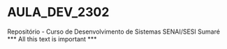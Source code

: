 # AULA_DEV_2302

Repositório - Curso de Desenvolvimento de Sistemas SENAI/SESI Sumaré
*** All this text is important ***
